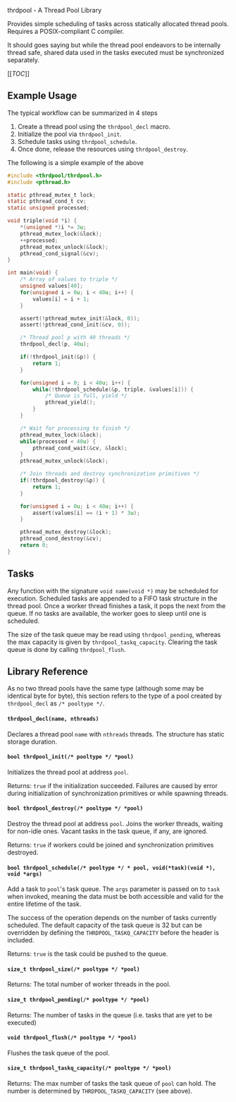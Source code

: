 thrdpool - A Thread Pool Library

Provides simple scheduling of tasks across statically allocated thread pools. Requires a POSIX-compliant C compiler.

It should goes saying but while the thread pool endeavors to be internally thread safe, shared data used in the
tasks executed must be synchronized separately.

[[_TOC_]]

## Example Usage

The typical workflow can be summarized in 4 steps

1. Create a thread pool using the `thrdpool_decl` macro.
2. Initialize the pool via `thrdpool_init`.
3. Schedule tasks using `thrdpool_schedule`.
4. Once done, release the resources using `thrdpool_destroy`.

The following is a simple example of the above
```c
#include <thrdpool/thrdpool.h>
#include <pthread.h>

static pthread_mutex_t lock;
static pthread_cond_t cv;
static unsigned processed;

void triple(void *i) {
    *(unsigned *)i *= 3u;
    pthread_mutex_lock(&lock);
    ++processed;
    pthread_mutex_unlock(&lock);
    pthread_cond_signal(&cv);
}

int main(void) {
    /* Array of values to triple */
    unsigned values[40];
    for(unsigned i = 0u; i < 40u; i++) {
        values[i] = i + 1;
    }

    assert(!pthread_mutex_init(&lock, 0));
    assert(!pthread_cond_init(&cv, 0));

    /* Thread pool p with 40 threads */
    thrdpool_decl(p, 40u);

    if(!thrdpool_init(&p)) {
        return 1;
    }

    for(unsigned i = 0; i < 40u; i++) {
        while(!thrdpool_schedule(&p, triple, &values[i])) {
            /* Queue is full, yield */
            pthread_yield();
        }
    }

    /* Wait for processing to finish */
    pthread_mutex_lock(&lock);
    while(processed < 40u) {
        pthread_cond_wait(&cv, &lock);
    }
    pthread_mutex_unlock(&lock);

    /* Join threads and destroy synchronization primitives */
    if(!thrdpool_destroy(&p)) {
        return 1;
    }

    for(unsigned i = 0u; i < 40u; i++) {
        assert(values[i] == (i + 1) * 3u);
    }

    pthread_mutex_destroy(&lock);
    pthread_cond_destroy(&cv);
    return 0;
}
```

## Tasks

Any function with the signature `void name(void *)` may be scheduled for execution. Scheduled tasks are
appended to a FIFO task structure in the thread pool. Once a worker thread finishes a task, it pops the
next from the queue. If no tasks are available, the worker goes to sleep until one is scheduled.

The size of the task queue may be read using `thrdpool_pending`, whereas the max capacity is
given by `thrdpool_taskq_capacity`. Clearing the task queue is done by calling `thrdpool_flush`.

## Library Reference

As no two thread pools have the same type (although some may be identical byte for byte), this
section refers to the type of a pool created by `thrdpool_decl` as `/* pooltype */`.

#### `thrdpool_decl(name, nthreads)`

Declares a thread pool `name` with `nthreads` threads. The structure has static storage duration.

#### `bool thrdpool_init(/* pooltype */ *pool)`

Initializes the thread pool at address `pool`. 

Returns: `true` if the initialization succeeded. Failures are caused by error during initialization of 
         synchronization primitives or while spawning threads.

#### `bool thrdpool_destroy(/* pooltype */ *pool)`

Destroy the thread pool at address `pool`. Joins the worker threads, waiting for non-idle ones.  Vacant 
tasks in the task queue, if any, are ignored.

Returns: `true` if workers could be joined and synchronization primitives destroyed.

#### `bool thrdpool_schedule(/* pooltype */ * pool, void(*task)(void *), void *args)`

Add a task to `pool`'s task queue. The `args` parameter is passed on to `task` when invoked, meaning
the data must be both accessible and valid for the entire lifetime of the task.

The success of the operation depends on the number of tasks currently scheduled. The default capacity 
of the task queue is 32 but can be overridden by defining the `THRDPOOL_TASKQ_CAPACITY` before the
header is included.

Returns: `true` is the task could be pushed to the queue.

#### `size_t thrdpool_size(/* pooltype */ *pool)`

Returns: The total number of worker threads in the pool.

#### `size_t thrdpool_pending(/* pooltype */ *pool)`

Returns: The number of tasks in the queue (i.e. tasks that are yet to be executed)

#### `void thrdpool_flush(/* pooltype */ *pool)`

Flushes the task queue of the pool.

#### `size_t thrdpool_taskq_capacity(/* pooltype */ *pool)`

Returns: The max number of tasks the task queue of `pool` can hold. The number is determined by `THRDPOOL_TASKQ_CAPACITY` (see above).
